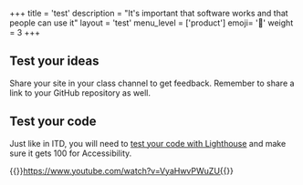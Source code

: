 +++
title = 'test'
description = "It's important that software works and that people can use it"
layout = 'test'
menu_level = ['product']
emoji= '🎁'
weight = 3
+++

## Test your ideas

Share your site in your class channel to get feedback. Remember to share a link to your GitHub repository as well.

## Test your code

Just like in ITD, you will need to [test your code with Lighthouse](https://developer.chrome.com/docs/lighthouse/overview/) and make sure it gets 100 for Accessibility.

{{<youtube>}}https://www.youtube.com/watch?v=VyaHwvPWuZU{{</youtube>}}
